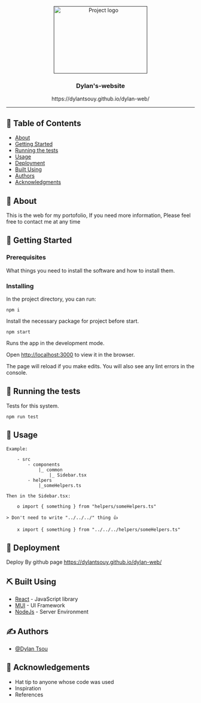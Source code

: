 ﻿﻿<p align="center">
  <a href="" rel="noopener">
 <img width=250px height=180px src="https://dylantsouy.github.io/dylan-web/static/media/logo.d72887e1.png" alt="Project logo"></a>
</p>

<h3 align="center">Dylan's-website</h3>
<p align="center">https://dylantsouy.github.io/dylan-web/
</p>

---

## 📝 Table of Contents


- [About](#about)
- [Getting Started](#getting_started)
- [Running the tests](#tests)
- [Usage](#usage)
- [Deployment](#deployment)
- [Built Using](#built_using)
- [Authors](#authors)
- [Acknowledgments](#acknowledgement)

## 🧐 About <a name = "about"></a>

 This is the web for my portofolio, If you need more information, Please feel free to contact me at any time

## 🏁 Getting Started <a name = "getting_started"></a>



### Prerequisites

What things you need to install the software and how to install them.

### Installing

In the project directory, you can run:

```
npm i
```

Install the necessary package for project before start.

```
npm start
```

Runs the app in the development mode.

Open [http://localhost:3000](http://localhost:3000) to view it in the browser.

The page will reload if you make edits.
You will also see any lint errors in the console.

## 🔧 Running the tests <a name = "tests"></a>

Tests for this system.


```
npm run test
```

## 🎈 Usage <a name="usage"></a>


```
Example:

    - src
        - components
            |_ common
                |_ Sidebar.tsx
        - helpers
            |_someHelpers.ts

Then in the Sidebar.tsx:

    o import { something } from "helpers/someHelpers.ts"

> Don't need to write "../../../" thing 👍

    x import { something } from "../../../helpers/someHelpers.ts"
```
    

## 🚀 Deployment <a name = "deployment"></a>

Deploy By github page
https://dylantsouy.github.io/dylan-web/

## ⛏️ Built Using <a name = "built_using"></a>

- [React](https://reactjs.org/) - JavaScript library
- [MUI](https://mui.com/) - UI Framework
- [NodeJs](https://nodejs.org/en/) - Server Environment

## ✍️ Authors <a name = "authors"></a>

- [@Dylan Tsou](https://github.com/dylantsouy) 

## 🎉 Acknowledgements <a name = "acknowledgement"></a>

- Hat tip to anyone whose code was used
- Inspiration
- References
